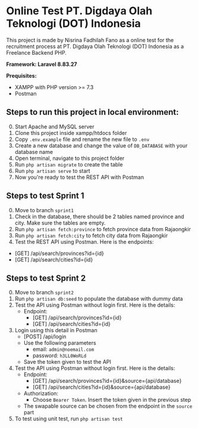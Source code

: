# Online Test PT. Digdaya Olah Teknologi (DOT) Indonesia

This project is made by Nisrina Fadhilah Fano as a online test for the recruitment process at PT. Digdaya Olah Teknologi (DOT) Indonesia as a Freelance Backend PHP.

<b>Framework: Laravel 8.83.27</b>

<b>Prequisites:</b>
- XAMPP with PHP version >= 7.3
- Postman

## Steps to run this project in local environment:
0. Start Apache and MySQL server
1. Clone this project inside xampp/htdocs folder
2. Copy `.env.example` file and rename the new file to `.env`
3. Create a new database and change the value of `DB_DATABASE` with your database name
4. Open terminal, navigate to this project folder
5. Run `php artisan migrate` to create the table
6. Run `php artisan serve` to start
7. Now you're ready to test the REST API with Postman

## Steps to test Sprint 1
0. Move to branch `sprint1`
1. Check in the database, there should be 2 tables named province and city. Make sure the tables are empty.
2. Run `php artisan fetch:province` to fetch province data from Rajaongkir
3. Run `php artisan fetch:city` to fetch city data from Rajaongkir
4. Test the REST API using Postman. Here is the endpoints:

- [GET] /api/search/provinces?id={id}
- [GET] /api/search/cities?id={id}

## Steps to test Sprint 2
0. Move to branch `sprint2`
1. Run `php artisan db:seed` to populate the database with dummy data
2. Test the API using Postman without login first. Here is the details:
    - Endpoint:
        - [GET] /api/search/provinces?id={id}
        - [GET] /api/search/cities?id={id}
3. Login using this detail in Postman
    - [POST] /api/login
    - Use the following parameters
        - email: `admin@noemail.com`
        - password: `h3LL0WoRLd`
    - Save the token given to test the API
4. Test the API using Postman without login first. Here is the details:
    - Endpoint:
        - [GET] /api/search/provinces?id={id}&source={api/database}
        - [GET] /api/search/cities?id={id}&source={api/database}
    - Authorization:
        - Choose `Bearer Token`. Insert the token given in the previous step
    - The swapable source can be chosen from the endpoint in the `source` part
5. To test using unit test, run `php artisan test`
